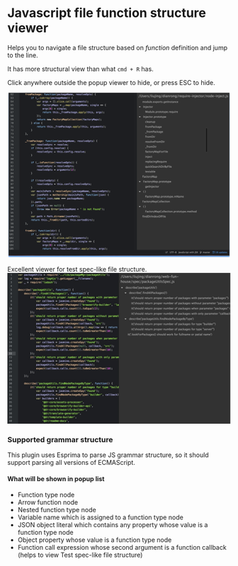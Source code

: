 # Javascript file function structure viewer

Helps you to navigate a file structure based on *function* definition and jump to the line.

It has more structural view than what `cmd + R` has.

Click anywhere outside the popup viewer to hide, or
press ESC to hide.

![](https://github.com/liujingbreak/atom-js-grammar/raw/master/preview.png)

Excellent viewer for test spec-like file structure.
![](https://github.com/liujingbreak/atom-js-grammar/raw/master/preview2.jpg)

### Supported grammar structure
This plugin uses Esprima to parse JS grammar structure, so it should support parsing all versions of ECMAScript.

#### What will be shown in popup list
- Function type node
- Arrow function node
- Nested function type node
- Variable name which is assigned to a function type node
- JSON object literal which contains any property whose value is a function type node
- Object property whose value is a function type node
- Function call expression whose second argument is a function callback (helps to view Test spec-like file structure)
